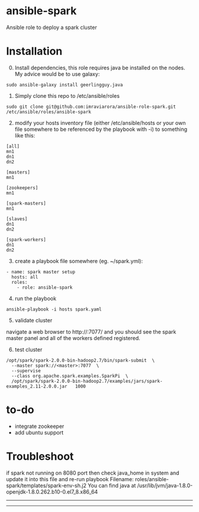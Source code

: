 # ansible-spark
Ansible role to deploy a spark cluster

# Installation

0) Install dependencies, this role requires java be installed on the nodes. My advice would be to use galaxy:

```
sudo ansible-galaxy install geerlingguy.java
```

1) Simply clone this repo to /etc/ansible/roles

```
sudo git clone git@github.com:imraviarora/ansible-role-spark.git /etc/ansible/roles/ansible-spark
```

2) modify your hosts inventory file (either /etc/ansible/hosts or your own file somewhere to be referenced by the playbook with -i) to something like this:

```
[all]
mn1
dn1
dn2

[masters]
mn1

[zookeepers]
mn1

[spark-masters]
mn1

[slaves]
dn1
dn2

[spark-workers]
dn1
dn2
```

3) create a playbook file somewhere (eg. ~/spark.yml):

```
- name: spark master setup
  hosts: all
  roles:
    - role: ansible-spark
```

4) run the playbook

```
ansible-playbook -i hosts spark.yaml
```

5) validate cluster

navigate a web browser to http://<master>:7077/ and you should see the spark master panel and all of the workers defined registered.

6) test cluster

```
/opt/spark/spark-2.0.0-bin-hadoop2.7/bin/spark-submit  \
  --master spark://<master>:7077  \
  --supervise   
  --class org.apache.spark.examples.SparkPi  \
  /opt/spark/spark-2.0.0-bin-hadoop2.7/examples/jars/spark-examples_2.11-2.0.0.jar   1000
```

# to-do

- integrate zookeeper
- add ubuntu support

# Troubleshoot

if spark not running on 8080 port then
check java_home in system and update it into this file and re-run playbook
Filename: roles/ansible-spark/templates/spark-env-sh.j2
You can find java at /usr/lib/jvm/java-1.8.0-openjdk-1.8.0.262.b10-0.el7_8.x86_64

----
----

